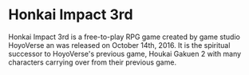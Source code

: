 # Honkai Impact 3rd
  Honkai Impact 3rd is a free-to-play RPG game created by game studio HoyoVerse an was released on October 14th, 2016. It is the spiritual successor to HoyoVerse's previous game, Houkai Gakuen 2 with many characters carrying over from their previous game.
